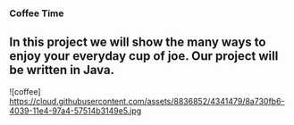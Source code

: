### Coffee Time

In this project we will show the many ways to enjoy your everyday cup of joe.
Our project will be written in Java.
---
![coffee] https://cloud.githubusercontent.com/assets/8836852/4341479/8a730fb6-4039-11e4-97a4-57514b3149e5.jpg

